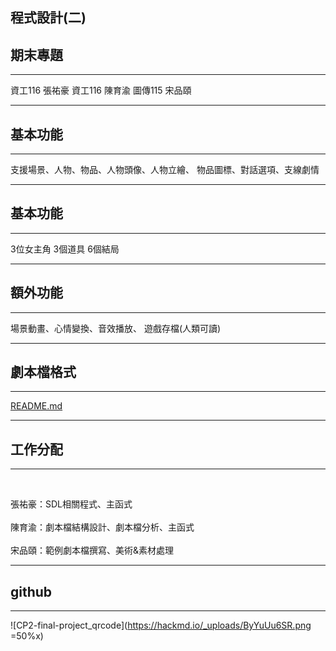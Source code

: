 <style>
    
.text-left{
    text-align: left; //文字靠左
}

</style>

## 程式設計(二)
## 期末專題
----
資工116 張祐豪
資工116 陳育渝
圖傳115 宋品頤

---

## 基本功能
----
支援場景、人物、物品、人物頭像、人物立繪、
物品圖標、對話選項、支線劇情

---

## 基本功能
----
3位女主角
3個道具
6個結局

---

## 額外功能
----
場景動畫、心情變換、音效播放、
遊戲存檔(人類可讀)

---

## 劇本檔格式
----
[README.md](https://hackmd.io/kc3pGNMvQVKv3luCa9MldA?view#script-%E7%B7%A8%E5%AF%AB%E8%A6%8F%E5%89%87)

---

## 工作分配
----
<br>
<p class = "text-left">
張祐豪：SDL相關程式、主函式<br>
<br>
陳育渝：劇本檔結構設計、劇本檔分析、主函式<br>
<br>
宋品頤：範例劇本檔撰寫、美術&素材處理<br>
</p>

---

## github
----
![CP2-final-project_qrcode](https://hackmd.io/_uploads/ByYuUu6SR.png =50%x)



